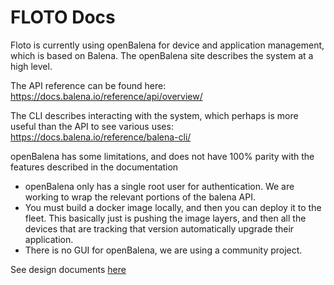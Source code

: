 # FLOTO Docs

Floto is currently using openBalena for device and application management, which is based on Balena. The openBalena site describes the system at a high level.

The API reference can be found here: https://docs.balena.io/reference/api/overview/

The CLI describes interacting with the system, which perhaps is more useful than the API to see various uses: https://docs.balena.io/reference/balena-cli/

openBalena has some limitations, and does not have 100% parity with the features described in the documentation
- openBalena only has a single root user for authentication. We are working to wrap the relevant portions of the balena API.
- You must build a docker image locally, and then you can deploy it to the fleet. This basically just is pushing the image layers, and then all the devices that are tracking that version automatically upgrade their application.
- There is no GUI for openBalena, we are using a community project.

See design documents [here](https://docs.google.com/document/d/1DJxb6h85yIabu2j3ZOlZpOkw75D49J9qSb1xut9EiDw/edit#heading=h.cb7ogod5jgpc)